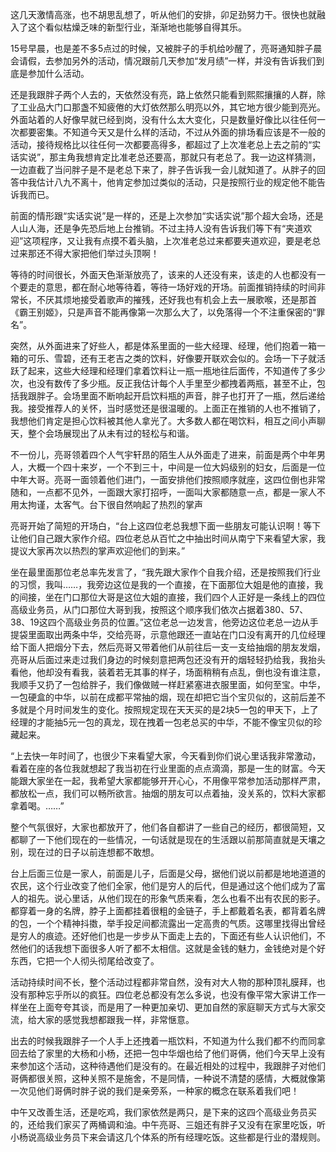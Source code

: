 这几天激情高涨，也不胡思乱想了，听从他们的安排，卯足劲努力干。很快也就融入了这个看似枯燥乏味的新型行业，渐渐地也能够自得其乐。

15号早晨，也是差不多5点过的时候，又被胖子的手机给吵醒了，亮哥通知胖子晨会请假，去参加另外的活动，情况跟前几天参加“发月绩”一样，并没有告诉我们到底是参加什么活动。

还是我跟胖子两个人去的，天依然没有亮，路上依然只能看到熙熙攘攘的人群，除了工业品大门口那盏不知疲倦的大灯依然那么明亮以外，其它地方很少能到亮光。外面站着的人好像早就已经到岗，没有什么太大变化，只是数量好像比以往任何一次都要密集。不知道今天又是什么样的活动，不过从外面的排场看应该是不一般的活动，接待规格比以往任何一次都要高得多，都超过了上次准老总上去之前的“实话实说”，那主角我想肯定比准老总还要高，那就只有老总了。我一边这样猜测，一边直截了当问胖子是不是老总下来了，胖子告诉我一会儿就知道了。从胖子的回答中我估计八九不离十，他肯定参加过类似的活动，只是按照行业的规定他不能告诉我而已。

前面的情形跟“实话实说”是一样的，还是上次参加“实话实说”那个超大会场，还是人山人海，还是争先恐后地上台推销。不过主持人没有告诉我们等下有“夹道欢迎”这项程序，又让我有点摸不着头脑，上次准老总过来都要夹道欢迎，要是老总过来那还不得大家把他们举过头顶啊！

等待的时间很长，外面天色渐渐放亮了，该来的人还没有来，该走的人也都没有一个要走的意思，都在耐心地等待着，等待一场好戏的开场。前面推销持续的时间非常长，不厌其烦地接受着歌声的摧残，还好我也有机会上去一展歌喉，还是那首《霸王别姬》，只是声音不能再像第一次那么大了，以免落得一个不注重保密的“罪名”。

突然，从外面进来了好些人，都是体系里面的一些大经理、经理，他们抱着一箱一箱的可乐、雪碧，还有王老吉之类的饮料，好像要开联欢会似的。会场一下子就活跃了起来，这些大经理和经理们拿着饮料让一瓶一瓶地往后面传，不知道传了多少次，也没有数传了多少瓶。反正我估计每个人手里至少都拽着两瓶，甚至不止，包括我跟胖子。会场里面不断响起开启饮料瓶的声音，胖子也打开了一瓶，然后递给我。接受推荐人的关怀，当时感觉还是很温暖的。上面正在推销的人也不推销了，我想他们肯定是担心饮料被其他人拿光了。大多数人都在喝饮料，相互之间小声聊天，整个会场展现出了从未有过的轻松与和谐。

不一份儿，亮哥领着四个人气宇轩昂的陌生人从外面走了进来，前面是两个中年男人，大概一个四十来岁，一个不到三十，中间是一位大妈级别的妇女，后面是一位中年大哥。亮哥一面领着他们进门，一面安排他们按照顺序就座，这四位倒也非常随和，一点都不见外，一面跟大家打招呼，一面叫大家都随意一点，都是一家人不用太拘谨，太客气。台下很自然响起了热烈的掌声

亮哥开始了简短的开场白，“台上这四位老总我想下面一些朋友可能认识啊！等下让他们自己跟大家作介绍。四位老总从百忙之中抽出时间从南宁下来看望大家，我提议大家再次以热烈的掌声欢迎他们的到来。”

坐在最里面那位老总率先发言了，“我先跟大家作个自我介绍，还是按照我们行业的习惯，我叫……，我旁边这位是我的一个直接，在下面那位大姐是他的直接，我的间接，坐在门口那位大哥是这位大姐的直接，我们四个人正好是一条线上的四位高级业务员，从门口那位大哥到我，按照这个顺序我们依次占据着380、57、38、19这四个高级业务员的位置。”这位老总一边发言，他旁边这位老总一边从手提袋里面取出两条中华，交给亮哥，示意他跟还一直站在门口没有离开的几位经理给下面人把烟分下去，然后亮哥又带着他们从前往后一支一支给抽烟的朋友发烟，亮哥从后面过来走过我们身边的时候刻意把两包还没有开的烟轻轻扔给我，我抬头看他，他却没有看我，装着若无其事的样子，场面稍稍有点乱，倒也没有谁注意，我顺手又扔了一包给胖子，我们像做贼一样赶紧塞进衣服里面，如何至宝。中华，一包硬盒的中华，以前在成都平常抽的烟，现在却把它当个宝贝似的，这前后差不多就是个月时间发生的变化。按照规定现在天天买的是2块5一包的甲天下，上了经理的才能抽5元一包的真龙，现在拽着一包老总买的中华，不能不像宝贝似的珍藏起来。

“上去快一年时间了，也很少下来看望大家，今天看到你们说心里话我非常激动，看着在座的各位我就想起了我当初在行业里面的点点滴滴，那是一生的财富。今天能跟大家坐在一起，我希望大家都能够开开心心，不用像平常参加活动那样严肃，都放松一点，我们可以畅所欲言。抽烟的朋友可以点着抽，没关系的，饮料大家都拿着喝。……”

整个气氛很好，大家也都放开了，他们各自都讲了一些自己的经历，都很简短，又都聊了一下他们现在的一些情况，一句话就是现在的生活跟以前那简直就是天壤之别，现在过的日子以前连想都不敢想。

台上后面三位是一家人，前面是儿子，后面是父母，据他们说以前都是地地道道的农民，这个行业改变了他们全家，他们是穷人的后代，但是通过这个他们成为了富人的祖先。说心里话，从他们现在的形象气质来看，怎么也看不出有农民的影子。都穿着一身的名牌，脖子上面都挂着很粗的金链子，手上都戴着名表，都背着名牌的包，一个个精神抖擞，举手投足间都流露出一定高贵的气质。这哪里找得出曾经是穷人的痕迹。还好他们也是一步步从下面走上去的，下面还有些人认识他们，不然他们的话我想下面很多人听了都不太相信。这就是金钱的魅力，金钱绝对是个好东西，它把一个人彻头彻尾给改变了。

活动持续时间不长，整个活动过程都非常自然，没有对大人物的那种顶礼膜拜，也没有那种忘乎所以的疯狂。四位老总都没有怎么多说，也没有像平常大家讲工作一样坐在上面夸夸其谈，而是用了一种更加亲切、更加自然的家庭聊天方式与大家交流，给大家的感觉我想都跟我一样，非常惬意。

出去的时候我跟胖子一个人手上还拽着一瓶饮料，不知道为什么我们都不约而同拿回去给了家里的大杨和小杨，还把一包中华烟也给了他们哥俩，他们今天早上没有来参加这个活动，这种待遇他们是没有的。在最近相处的过程中，我跟胖子对他们哥俩都很关照，这种关照不是施舍，不是同情，一种说不清楚的感情，大概就像第一次见他们哥俩时胖子说的我们是亲旁系，一种家的概念在联系着我们吧！

中午又改善生活，还是吃鸡，我们家依然是两只，是下来的这四个高级业务员买的，还给我们家买了两桶调和油。中午亮哥、三姐还有胖子又没有在家里吃饭，听小杨说高级业务员下来会请这几个体系的所有经理吃饭。这些都是行业的潜规则。
